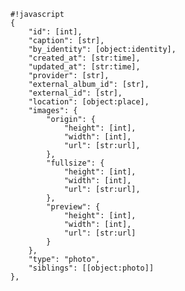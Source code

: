     #!javascript
    {
        "id": [int],
        "caption": [str],
        "by_identity": [object:identity],
        "created_at": [str:time],
        "updated_at": [str:time],
        "provider": [str],
        "external_album_id": [str],
        "external_id": [str],
        "location": [object:place],
        "images": {
            "origin": {
                "height": [int],
                "width": [int],
                "url": [str:url],
            },
            "fullsize": {
                "height": [int],
                "width": [int],
                "url": [str:url],
            },
            "preview": {
                "height": [int],
                "width": [int],
                "url": [str:url]
            }
        },
        "type": "photo",
        "siblings": [[object:photo]]
    },
